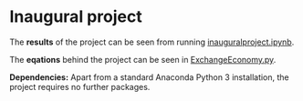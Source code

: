 # Inaugural project

The **results** of the project can be seen from running [inauguralproject.ipynb](inauguralproject.ipynb).

The **eqations** behind the project can be seen in [ExchangeEconomy.py](ExchangeEconomy.py).

**Dependencies:** Apart from a standard Anaconda Python 3 installation, the project requires no further packages.
